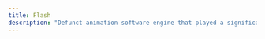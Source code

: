 ```yaml
---
title: Flash
description: "Defunct animation software engine that played a significant role in the early development of web-based digital narratives and games"
---
```

